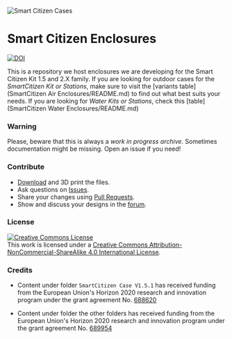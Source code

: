 
![Smart Citizen Cases](enclosures.png)

Smart Citizen Enclosures
========================

[![DOI](https://zenodo.org/badge/75389354.svg)](https://zenodo.org/badge/latestdoi/75389354)

This is a repository we host enclosures we are developing for the Smart Citizen Kit 1.5 and 2.X family. If you are looking for outdoor cases for the _SmartCitizen Kit or Stations_, make sure to visit the [variants table](SmartCitizen Air Enclosures/README.md) to find out what best suits your needs. If you are looking for _Water Kits or Stations_, check this [table](SmartCitizen Water Enclosures/README.md)

### Warning

Please, beware that this is always a _work in progress archive_. Sometimes documentation might be missing. Open an issue if you need!

### Contribute

* [Download](https://github.com/fablabbcn/smartcitizen-enclosures/archive/master.zip) and 3D print the files.
* Ask questions on [Issues](https://github.com/fablabbcn/smartcitizen-enclosures/issues).
* Share your changes using [Pull Requests](https://github.com/fablabbcn/smartcitizen-enclosures/pulls).
* Show and discuss your designs in the [forum](https:forum.smartcitizen.me).

### License

<a rel="license" href="http://creativecommons.org/licenses/by-nc-sa/4.0/"><img alt="Creative Commons License" style="border-width:0" src="https://i.creativecommons.org/l/by-nc-sa/4.0/88x31.png" /></a><br />This work is licensed under a <a rel="license" href="http://creativecommons.org/licenses/by-nc-sa/4.0/">Creative Commons Attribution-NonCommercial-ShareAlike 4.0 International License</a>.

### Credits

* Content under folder `SmartCitizen Case V1.5.1` has received funding from the European Union's Horizon 2020 research and innovation program under the grant agreement No. [688620](https://cordis.europa.eu/project/rcn/199877/factsheet/en)

* Content under folder the other folders has received funding from the European Union's Horizon 2020 research and innovation program under the grant agreement No. [689954](https://cordis.europa.eu/project/rcn/202639/factsheet/en)


